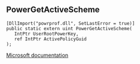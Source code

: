 ## PowerGetActiveScheme

```
[DllImport("powrprof.dll", SetLastError = true)]
public static extern uint PowerGetActiveScheme(
   IntPtr UserRootPowerKey,
   ref IntPtr ActivePolicyGuid
);
```

[Microsoft documentation](TODO)
